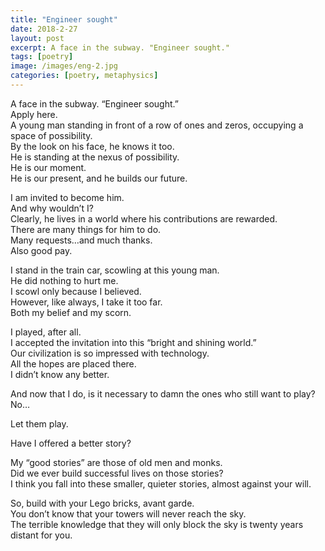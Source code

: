 ```yaml
---
title: "Engineer sought"
date: 2018-2-27
layout: post
excerpt: A face in the subway. "Engineer sought."
tags: [poetry]
image: /images/eng-2.jpg
categories: [poetry, metaphysics]
---
```




A face in the subway. “Engineer sought.”  
Apply here.  
A young man standing in front of a row of ones and zeros, occupying a space of possibility.  
By the look on his face, he knows it too.  
He is standing at the nexus of possibility.  
He is our moment.  
He is our present, and he builds our future.  

I am invited to become him.  
And why wouldn’t I?  
Clearly, he lives in a world where his contributions are rewarded.  
There are many things for him to do.  
Many requests…and much thanks.  
Also good pay.  

I stand in the train car, scowling at this young man.   
He did nothing to hurt me.   
I scowl only because I believed.   
However, like always, I take it too far.  
Both my belief and my scorn.   

I played, after all.  
I accepted the invitation into this “bright and shining world.”  
Our civilization is so impressed with technology.  
All the hopes are placed there.  
I didn’t know any better.  

And now that I do, is it necessary to damn the ones who still want to play?   
No…  

Let them play.  

Have I offered a better story?  

My “good stories” are those of old men and monks.   
Did we ever build successful lives on those stories?   
I think you fall into these smaller, quieter stories, almost against your will.  

So, build with your Lego bricks, avant garde.   
You don’t know that your towers will never reach the sky.   
The terrible knowledge that they will only block the sky is twenty years distant for you.  

